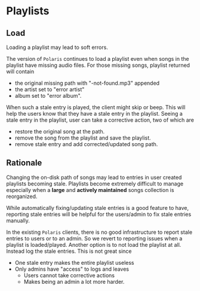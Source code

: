 # Playlists

## Load

Loading a playlist may lead to soft errors.

The version of `Polaris` continues to load a playlist even when songs in the
playlist have missing audio files. For those missing songs, playlist returned
will contain

- the original missing path with "-not-found.mp3" appended
- the artist set to "error artist"
- album set to "error album".

When such a stale entry is played, the client might skip or beep. This will help
the users know that they have a stale entry in the playlist.  Seeing a stale
entry in the playlist, user can take a corrective action, two of which are

- restore the original song at the path.
- remove the song from the playlist and save the playlist.
- remove stale entry and add corrected/updated song path.

## Rationale

Changing the on-disk path of songs may lead to entries in user created playlists
becoming stale. Playlists become extremely difficult to manage especially
when a **large** and **actively maintained**  songs collection is reorganized.

While automatically fixing/updating stale entries is a good feature to have,
reporting stale entries will be helpful for the users/admin to fix stale entries
manually.

In the existing `Polaris` clients, there is no good infrastructure to report
stale entries to users or to an admin. So we revert to reporting issues when a
playlist is loaded/played. Another option is to not load the playlist at all.
Instead log the stale entries. This is not great since

- One stale entry makes the entire playlist useless
- Only admins have "access" to logs and leaves
  - Users cannot take corrective actions
  - Makes being an admin a lot more harder.
